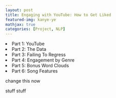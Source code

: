 ```yaml
---
layout: post
title: Engaging with YouTube: How to Get Liked
featured-img: kanye-ye
mathjax: true
categories: [Project, NLP]
---
```

<li>Part 1: YouTube</li>
<li>Part 2: The Data</li>
<li>Part 3: Failing To Regress</li>
<li>Part 4: Engagement by Genre</li>
<li>Part 5: Bonus Word Clouds</li>
<li>Part 6: Song Features</li>

change this now


stuff
stuff
